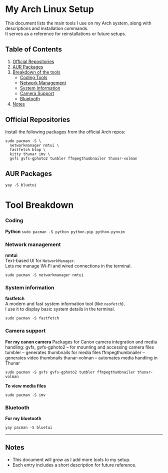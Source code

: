 # My Arch Linux Setup

This document lists the main tools I use on my Arch system, along with descriptions and installation commands.  
It serves as a reference for reinstallations or future setups.


## Table of Contents

1. [Official Repositories](#official-repositories)  
2. [AUR Packages](#aur-packages)  
3. [Breakdown of the tools](#tool-breakdown)
   - [Coding Tools](#coding)
   - [Network Management](#network-management)  
   - [System Information](#system-information)  
   - [Camera Support](#camera-support)  
   - [Bluetooth](#bluetooth)  
5. [Notes](#notes)  


## Official Repositories

Install the following packages from the official Arch repos:

```
sudo pacman -S \
  networkmanager nmtui \
  fastfetch btop \
  kitty thunar imv \
  gvfs gvfs-gphoto2 tumbler ffmpegthumbnailer thunar-volman
```

## AUR Packages

```
yay -S bluetui
```


# Tool Breakdown

### Coding

**Python**
```sudo pacman -S python python-pip python-pynvim```

### Network management

**nmtui**  
  Text-based UI for `NetworkManager`.  
  Lets me manage Wi-Fi and wired connections in the terminal.  

```sudo pacman -S networkmanager nmtui```

### System information

**fastfetch**  
  A modern and fast system information tool (like `neofetch`).  
  I use it to display basic system details in the terminal. 

```sudo pacman -S fastfetch```

### Camera support

**For my canon camera**
Packages for Canon camera integration and media handling:
  gvfs, gvfs-gphoto2 – for mounting and accessing camera files
  tumbler – generates thumbnails for media files
  ffmpegthumbnailer – generates video thumbnails
  thunar-volman – automates media handling in Thunar

```sudo pacman -S gvfs gvfs-gphoto2 tumbler ffmpegthumbnailer thunar-volman```

**To view media files**

```sudo pacman -S imv```

### Bluetooth

**For my bluetooth**

```yay pacman -S bluetui```

---

## Notes
- This document will grow as I add more tools to my setup.  
- Each entry includes a short description for future reference.  

